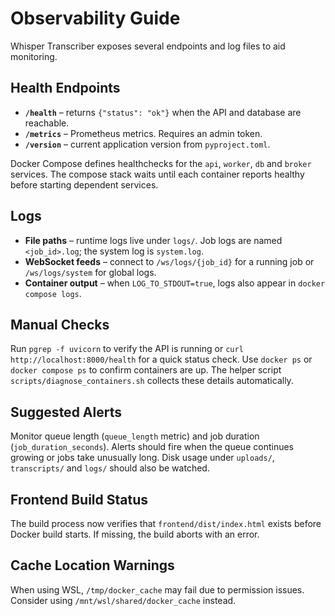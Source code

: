 # Observability Guide

Whisper Transcriber exposes several endpoints and log files to aid monitoring.

## Health Endpoints

- **`/health`** – returns `{"status": "ok"}` when the API and database are reachable.
- **`/metrics`** – Prometheus metrics. Requires an admin token.
- **`/version`** – current application version from `pyproject.toml`.

Docker Compose defines healthchecks for the `api`, `worker`, `db` and `broker` services. The compose stack waits until each container reports healthy before starting dependent services.

## Logs

- **File paths** – runtime logs live under `logs/`. Job logs are named `<job_id>.log`; the system log is `system.log`.
- **WebSocket feeds** – connect to `/ws/logs/{job_id}` for a running job or `/ws/logs/system` for global logs.
- **Container output** – when `LOG_TO_STDOUT=true`, logs also appear in `docker compose logs`.

## Manual Checks

Run `pgrep -f uvicorn` to verify the API is running or `curl http://localhost:8000/health` for a quick status check. Use `docker ps` or `docker compose ps` to confirm containers are up. The helper script `scripts/diagnose_containers.sh` collects these details automatically.

## Suggested Alerts

Monitor queue length (`queue_length` metric) and job duration (`job_duration_seconds`). Alerts should fire when the queue continues growing or jobs take unusually long. Disk usage under `uploads/`, `transcripts/` and `logs/` should also be watched.

## Frontend Build Status

The build process now verifies that `frontend/dist/index.html` exists before Docker build starts. If missing, the build aborts with an error.

## Cache Location Warnings

When using WSL, `/tmp/docker_cache` may fail due to permission issues. Consider using `/mnt/wsl/shared/docker_cache` instead.

